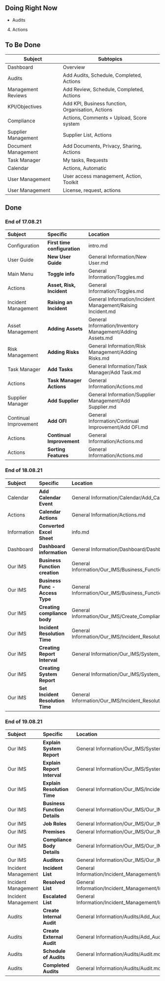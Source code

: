 ## Doing Right Now

+ Audits
4. Actions

## To Be Done

|Subject	 		|Subtopics																	|
| ----------------- | ------------------------------------------------------------------------- |
|Dashboard			|Overview 																	|
|Audits				|Add Audits, Schedule, Completed, Actions									|
|Management Reviews	|Add Review, Schedule, Completed, Actions									|
|KPI/Objectives		|Add KPI, Business function, Organisation, Actions							|
|Compliance			|Actions, Comments + Upload, Score system									|
|Supplier Management|Supplier List, Actions														|
|Document Management|Add Documents, Privacy, Sharing, Actions									|
|Task Manager		|My tasks, Requests															|
|Calendar 			|Actions, Automatic															|
|User Management	|User access management, Action, Toolkit									|
|User Management	|License, request, actions													|


## Done

### End of 17.08.21

|Subject				| Specific 						| Location	 												|
| :-------------------- | :---------------------------- | :-------------------------------------------------------- |
|Configuration 			|**First time configuration**	|intro.md 													|
|User Guide 			|**New User Guide**				|General Information/New User.md  							|
|Main Menu 				|**Toggle info**				|General Information/Toggles.md 							|
|Actions 				|**Asset, Risk, Incident**		|General Information/Toggles.md 							|
|Incident Management	|**Raising an Incident**		|General Information/Incident Management/Raising Incident.md|
|Asset Management		|**Adding Assets**				|General Information/Inventory Management/Adding Assets.md 	|
|Risk Management		|**Adding Risks**				|General Information/Risk Management/Adding Risks.md 		|
|Task Manager			|**Add Tasks**					|General Information/Task Manager/Add Task.md 				|
|Actions				|**Task Manager Actions**		|General Information/Actions.md 							|
|Supplier Manager		|**Add Supplier**				|General Information/Supplier Management/Add Supplier.md 	|
|Continual Improvement	|**Add OFI**					|General Information/Continual Improvement/Add OFI.md 		|
|Actions				|**Continual Improvement**		|General Information/Actions.md 							|
|Actions				|**Sorting Features**			|General Information/Actions.md 							|

### End of 18.08.21

|Subject				| Specific 							| Location	 												|
| :-------------------- | :-------------------------------- | :-------------------------------------------------------- |
|Calendar				|**Add Calendar Event**				|General Information/Calendar/Add_Calendar.md 				|
|Actions				|**Calendar Actions**				|General Information/Actions.md 							|
|Information			|**Converted Excel Sheet**			|info.md 													|
|Dashboard				|**Dashboard information**			|General Information/Dashboard/Dashboard.md 				|
|Our IMS				|**Business Function creation** 	|General Information/Our_IMS/Business_Function.md 			|
|Our IMS				|**Business Func - Access Type**	|General Information/Our_IMS/Business_Function.md 			|
|Our IMS				|**Creating compliance body**		|General Information/Our_IMS/Create_Compliance_Body.md 		|
|Our IMS 				|**Incident Resolution Time**		|General Information/Our_IMS/Incident_Resolution.md 		|
|Our IMS 				|**Creating Report Interval** 		|General Information/Our_IMS/System_Dates.md 				|
|Our IMS				|**Creating System Report**			|General Information/Our_IMS/System_Dates.md 				|
|Our IMS 				|**Set Incident Resolution Time**	|General Information/Our_IMS/Incident_Resolution.md 		|

### End of 19.08.21

|Subject				| Specific 							| Location	 													|
| :-------------------- | :-------------------------------- | :------------------------------------------------------------ |
|Our IMS				|**Explain System Report**			|General Information/Our_IMS/System_Dates.md 					|
|Our IMS 				|**Explain Report Interval** 		|General Information/Our_IMS/System_Dates.md 					|
|Our IMS 				|**Explain Resolution Time**		|General Information/Our_IMS/Incident_Resolution.md 			|
|Our IMS 				|**Business Function Details** 		|General Information/Our_IMS/Our_IMS.md 						|
|Our IMS 				|**Job Roles**						|General Information/Our_IMS/Our_IMS.md 						|
|Our IMS 				|**Premises**						|General Information/Our_IMS/Our_IMS.md							|
|Our IMS 				|**Compliance Body Details** 		|General Information/Our_IMS/Our_IMS.md 						|
|Our IMS 				|**Auditors**						|General Information/Our_IMS/Our_IMS.md 						|
|Incident Management 	|**Incident List**					|General Information/Incident_Management/Incident_Management.md |
|Incident Management 	|**Resolved List**					|General Information/Incident_Management/Incident_Management.md |
|Incident Management 	|**Escalated List**					|General Information/Incident_Management/Incident_Management.md |
|Audits 				|**Create Internal Audit**			|General Information/Audits/Add_Audit.md 						|
|Audits 				|**Create External Audit**			|General Information/Audits/Add_Audit.md 						|
|Audits 				|**Schedule of Audits**				|General Information/Audits/Audit.md 							|
|Audits 				|**Completed Audits**				|General Information/Audits/Audit.md 							|